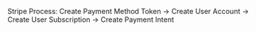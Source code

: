 Stripe Process:
Create Payment Method Token -> Create User Account -> Create User Subscription -> Create Payment Intent
